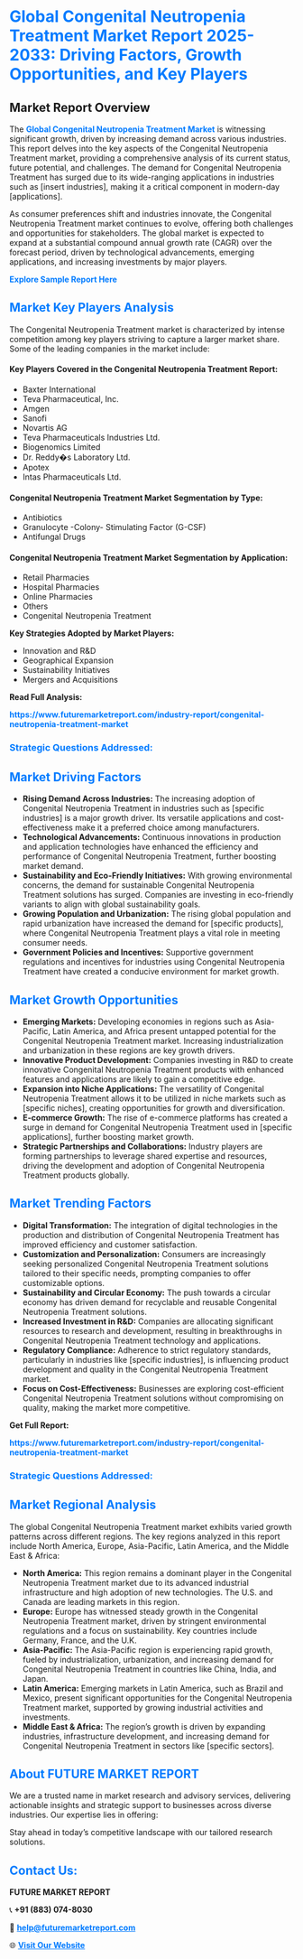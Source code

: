 <h1 style="color: #007BFF;">Global Congenital Neutropenia Treatment Market Report 2025-2033: Driving Factors, Growth Opportunities, and Key Players</h1>

<section id="overview">
<h2>Market Report Overview</h2>
<p>The <a href="https://www.futuremarketreport.com/industry-report/congenital-neutropenia-treatment-market" style="color: #007BFF; text-decoration: none;"><strong>Global Congenital Neutropenia Treatment Market</strong></a> is witnessing significant growth, driven by increasing demand across various industries. This report delves into the key aspects of the Congenital Neutropenia Treatment market, providing a comprehensive analysis of its current status, future potential, and challenges. The demand for Congenital Neutropenia Treatment has surged due to its wide-ranging applications in industries such as [insert industries], making it a critical component in modern-day [applications].</p>
<p>As consumer preferences shift and industries innovate, the Congenital Neutropenia Treatment market continues to evolve, offering both challenges and opportunities for stakeholders. The global market is expected to expand at a substantial compound annual growth rate (CAGR) over the forecast period, driven by technological advancements, emerging applications, and increasing investments by major players.</p>
</section>

<section id="overview">
<p><a href="https://www.futuremarketreport.com/request-sample/reportId=123660" style="color: #007BFF; text-decoration: none;"><strong>Explore Sample Report Here</strong></a></p>
</section>

<section id="key-players">
<h2 style="color: #007BFF;">Market Key Players Analysis</h2>
<p>The Congenital Neutropenia Treatment market is characterized by intense competition among key players striving to capture a larger market share. Some of the leading companies in the market include:</p>
<h4>Key Players Covered in the Congenital Neutropenia Treatment Report:</h4>
<ul><li>Baxter International</li><li>Teva Pharmaceutical, Inc.</li><li>Amgen</li><li>Sanofi</li><li>Novartis AG</li><li>Teva Pharmaceuticals Industries Ltd.</li><li>Biogenomics Limited</li><li>Dr. Reddy�s Laboratory Ltd.</li><li>Apotex</li><li>Intas Pharmaceuticals Ltd.</li></ul>
<h4>Congenital Neutropenia Treatment Market Segmentation by Type:</h4>
<ul><li>Antibiotics</li><li>Granulocyte -Colony- Stimulating Factor (G-CSF)</li><li>Antifungal Drugs</li></ul>

<h4>Congenital Neutropenia Treatment Market Segmentation by Application:</h4>
<ul><li>Retail Pharmacies</li><li>Hospital Pharmacies</li><li>Online Pharmacies</li><li>Others</li><li>Congenital Neutropenia Treatment</li></ul>
<p><strong>Key Strategies Adopted by Market Players:</strong></p>
<ul>
<li>Innovation and R&D</li>
<li>Geographical Expansion</li>
<li>Sustainability Initiatives</li>
<li>Mergers and Acquisitions</li>
</ul>
</section>

<section>
<p><strong>Read Full Analysis: </strong></p><a href="https://www.futuremarketreport.com/industry-report/congenital-neutropenia-treatment-market" style="color: #007BFF; text-decoration: none;"><strong>https://www.futuremarketreport.com/industry-report/congenital-neutropenia-treatment-market</strong></a>
<h3 style="color: #007BFF;">Strategic Questions Addressed:</h3>
</section>

<section id="driving-factors">
<h2 style="color: #007BFF;">Market Driving Factors</h2>
<ul>
<li><strong>Rising Demand Across Industries:</strong> The increasing adoption of Congenital Neutropenia Treatment in industries such as [specific industries] is a major growth driver. Its versatile applications and cost-effectiveness make it a preferred choice among manufacturers.</li>
<li><strong>Technological Advancements:</strong> Continuous innovations in production and application technologies have enhanced the efficiency and performance of Congenital Neutropenia Treatment, further boosting market demand.</li>
<li><strong>Sustainability and Eco-Friendly Initiatives:</strong> With growing environmental concerns, the demand for sustainable Congenital Neutropenia Treatment solutions has surged. Companies are investing in eco-friendly variants to align with global sustainability goals.</li>
<li><strong>Growing Population and Urbanization:</strong> The rising global population and rapid urbanization have increased the demand for [specific products], where Congenital Neutropenia Treatment plays a vital role in meeting consumer needs.</li>
<li><strong>Government Policies and Incentives:</strong> Supportive government regulations and incentives for industries using Congenital Neutropenia Treatment have created a conducive environment for market growth.</li>
</ul>
</section>

<section id="growth-opportunities">
<h2 style="color: #007BFF;">Market Growth Opportunities</h2>
<ul>
<li><strong>Emerging Markets:</strong> Developing economies in regions such as Asia-Pacific, Latin America, and Africa present untapped potential for the Congenital Neutropenia Treatment market. Increasing industrialization and urbanization in these regions are key growth drivers.</li>
<li><strong>Innovative Product Development:</strong> Companies investing in R&D to create innovative Congenital Neutropenia Treatment products with enhanced features and applications are likely to gain a competitive edge.</li>
<li><strong>Expansion into Niche Applications:</strong> The versatility of Congenital Neutropenia Treatment allows it to be utilized in niche markets such as [specific niches], creating opportunities for growth and diversification.</li>
<li><strong>E-commerce Growth:</strong> The rise of e-commerce platforms has created a surge in demand for Congenital Neutropenia Treatment used in [specific applications], further boosting market growth.</li>
<li><strong>Strategic Partnerships and Collaborations:</strong> Industry players are forming partnerships to leverage shared expertise and resources, driving the development and adoption of Congenital Neutropenia Treatment products globally.</li>
</ul>
</section>

<section id="trending-factors">
<h2 style="color: #007BFF;">Market Trending Factors</h2>
<ul>
<li><strong>Digital Transformation:</strong> The integration of digital technologies in the production and distribution of Congenital Neutropenia Treatment has improved efficiency and customer satisfaction.</li>
<li><strong>Customization and Personalization:</strong> Consumers are increasingly seeking personalized Congenital Neutropenia Treatment solutions tailored to their specific needs, prompting companies to offer customizable options.</li>
<li><strong>Sustainability and Circular Economy:</strong> The push towards a circular economy has driven demand for recyclable and reusable Congenital Neutropenia Treatment solutions.</li>
<li><strong>Increased Investment in R&D:</strong> Companies are allocating significant resources to research and development, resulting in breakthroughs in Congenital Neutropenia Treatment technology and applications.</li>
<li><strong>Regulatory Compliance:</strong> Adherence to strict regulatory standards, particularly in industries like [specific industries], is influencing product development and quality in the Congenital Neutropenia Treatment market.</li>
<li><strong>Focus on Cost-Effectiveness:</strong> Businesses are exploring cost-efficient Congenital Neutropenia Treatment solutions without compromising on quality, making the market more competitive.</li>
</ul>
</section>

<section>
<p><strong>Get Full Report: </strong></p><a href="https://www.futuremarketreport.com/industry-report/congenital-neutropenia-treatment-market" style="color: #007BFF; text-decoration: none;"><strong>https://www.futuremarketreport.com/industry-report/congenital-neutropenia-treatment-market</strong></a>
<h3 style="color: #007BFF;">Strategic Questions Addressed:</h3>
</section>


<section id="regional-analysis">
<h2 style="color: #007BFF;">Market Regional Analysis</h2>
<p>The global Congenital Neutropenia Treatment market exhibits varied growth patterns across different regions. The key regions analyzed in this report include North America, Europe, Asia-Pacific, Latin America, and the Middle East & Africa:</p>
<ul>
<li><strong>North America:</strong> This region remains a dominant player in the Congenital Neutropenia Treatment market due to its advanced industrial infrastructure and high adoption of new technologies. The U.S. and Canada are leading markets in this region.</li>
<li><strong>Europe:</strong> Europe has witnessed steady growth in the Congenital Neutropenia Treatment market, driven by stringent environmental regulations and a focus on sustainability. Key countries include Germany, France, and the U.K.</li>
<li><strong>Asia-Pacific:</strong> The Asia-Pacific region is experiencing rapid growth, fueled by industrialization, urbanization, and increasing demand for Congenital Neutropenia Treatment in countries like China, India, and Japan.</li>
<li><strong>Latin America:</strong> Emerging markets in Latin America, such as Brazil and Mexico, present significant opportunities for the Congenital Neutropenia Treatment market, supported by growing industrial activities and investments.</li>
<li><strong>Middle East & Africa:</strong> The region’s growth is driven by expanding industries, infrastructure development, and increasing demand for Congenital Neutropenia Treatment in sectors like [specific sectors].</li>
</ul>
</section>

<footer>
<h2 style="color: #007BFF;">About FUTURE MARKET REPORT</h2>
<p>We are a trusted name in market research and advisory services, delivering actionable insights and strategic support to businesses across diverse industries. Our expertise lies in offering:</p>

<p>Stay ahead in today’s competitive landscape with our tailored research solutions.</p>

<h2 style="color: #007BFF;">Contact Us:</h2>
<p><strong>FUTURE MARKET REPORT</strong></p>
<p>📞 <strong>+91 (883) 074-8030</strong></p>
<p>📧 <strong><a href="mailto:help@futuremarketreport.com" style="color: #007BFF;">help@futuremarketreport.com</a></strong></p>
<p>🌐 <strong><a href="https://www.futuremarketreport.com/" style="color: #007BFF;">Visit Our Website</a></strong></p>
</footer>